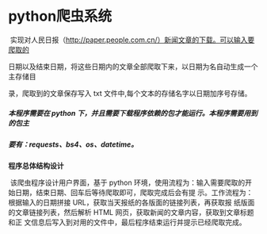 # python爬虫系统

​		实现对人民日报（http://paper.people.com.cn/）新闻文章的下载。可以输入要爬取的 

日期以及结束日期，将这些日期内的文章全部爬取下来，以日期为名自动生成一个主存储目 

录，爬取到的文章保存写入 txt 文件中,每个文本的存储名字以日期加序号存储。

##### 		本程序需要在 python 下，并且需要下载程序依赖的包才能运行。本程序需要用到的包主 

##### 要有：requests、bs4、os、datetime。

**程序总体结构设计** 

​		该爬虫程序设计用户界面，基于 python 环境，使用流程为：输入需要爬取的开始日期，结束日期、回车后等待爬取即可，爬取完成后会有提 示。工作流程为：根据输入的日期拼接 URL，获取当天报纸的各版面的链接列表，再获取报 纸版面的文章链接列表，然后解析 HTML 网页，获取新闻的文章内容，获取到文章标题和正 文信息后写入到对用的文件中，最后程序结束运行并提示已经爬取完成。

